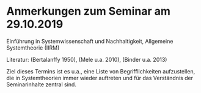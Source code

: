 # Anmerkungen zum Seminar am 29.10.2019

Einführung in Systemwissenschaft und Nachhaltigkeit, Allgemeine Systemtheorie
(IIRM)

Literatur: (Bertalanffy 1950), (Mele u.a. 2010), (Binder u.a. 2013)

Ziel dieses Termins ist es u.a., eine Liste von Begrifflichkeiten
aufzustellen, die in Systemtheorien immer wieder auftreten und für das
Verständnis der Seminarinhalte zentral sind. 